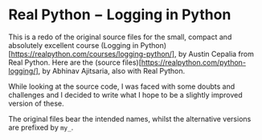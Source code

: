 # Real Python $-$ Logging in Python

This is a redo of the original source files for the small, compact and absolutely excellent course (Logging in Python)[https://realpython.com/courses/logging-python/], by Austin Cepalia from Real Python. Here are the (source files)[https://realpython.com/python-logging/], by Abhinav Ajitsaria, also with Real Python.

While looking at the source code, I was faced with some doubts and challenges and I decided to write what I hope to be a slightly improved version of these.

The original files bear the intended names, whilst the alternative versions are prefixed by `my_`.